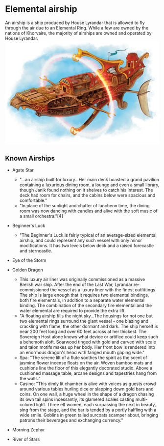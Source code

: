 # Elemental airship
An airship is a ship produced by House Lyrandar that is allowed to fly through the air due to an Elemental Ring. While a few are owned by the nations of Khorvaire, the majority of airships are owned and operated by House Lyrandar.
![](./elemental-airship.jpg)

## Known Airships
* Agate Star
  * "...an airship built for luxury...Her main deck boasted a grand pavilion containing a luxurious dining room, a lounge and even a small library, though Janik found nothing on it shelves to catch his interest. The deck had room for chairs, and the cabins below were spacious and comfortable."
  * "In place of the sunlight and chatter of luncheon time, the dining room was now dancing with candles and alive with the soft music of a small orchestra."[4]

* Beginner's Luck
  * "The Beginner's Luck is fairly typical of an average-sized elemental airship, and could represent any such vessel with only minor modifications. It has two levels below deck and a raised forecastle and sterncastle.

* Eye of the Storm

* Golden Dragon
  * This luxury air liner was originally commissioned as a massive Brelish war ship. After the end of the Last War, Lyrandar re-commissioned the vessel as a luxury liner with the finest outfittings. The ship is large enough that it requires two elemental bindings, both fire elementals, in addition to a separate water elemental binding. The combination of the secondary fire elemental and the water elemental are required to provide the extra lift.
  * "A floating airship fills the night sky...The housings for not one but two elemental rings surround the giant vessel - one blazing and crackling with flame, the other dormant and dark. The ship herself is near 200 feet long and over 60 feet across at her thickest. The Sovereign Host alone knows what device or artifice could keep such a behemoth aloft. Soarwood tinged with gold and carved with scale and talon motifs makes up her body. Her front bow is rendered into an enormous dragon's head with fanged mouth gaping wide."
  * Spa: "The serene lilt of a flute soothes the spirit as the scent of jasmine flower incense floats on the air. Woven bamboo mats and cushions line the floor of this elegantly decorated studio. Above a cushioned massage table, arcane designs and tapestries hang from the walls."
  * Casino: "This dimly lit chamber is alive with voices as guests crowd around various tables hurling dice or slapping down gold bars and coins. On one wall, a huge wheel in the shape of a dragon chasing its own tail spins incessantly, its glamered scales casting multi-colored light. Three elf women, each surpassing the next in beauty, sing from the stage, and the bar is tended by a portly halfling with a wide smile. Goblins in green tailed surcoats scamper about, bringing patrons their beverages and exchanging currency."

* Morning Zephyr

* River of Stars
